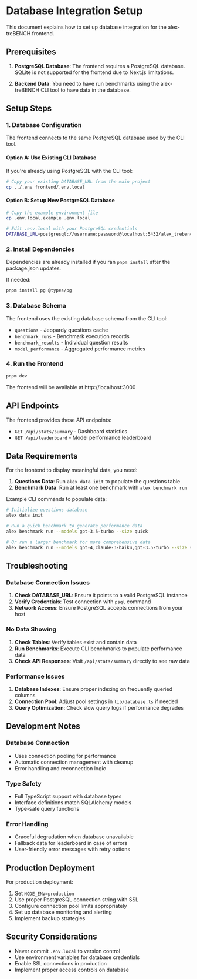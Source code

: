 # Database Integration Setup

This document explains how to set up database integration for the alex-treBENCH frontend.

## Prerequisites

1. **PostgreSQL Database**: The frontend requires a PostgreSQL database. SQLite is not supported for the frontend due to Next.js limitations.

2. **Backend Data**: You need to have run benchmarks using the alex-treBENCH CLI tool to have data in the database.

## Setup Steps

### 1. Database Configuration

The frontend connects to the same PostgreSQL database used by the CLI tool.

#### Option A: Use Existing CLI Database

If you're already using PostgreSQL with the CLI tool:

```bash
# Copy your existing DATABASE_URL from the main project
cp ../.env frontend/.env.local
```

#### Option B: Set up New PostgreSQL Database

```bash
# Copy the example environment file
cp .env.local.example .env.local

# Edit .env.local with your PostgreSQL credentials
DATABASE_URL=postgresql://username:password@localhost:5432/alex_trebench
```

### 2. Install Dependencies

Dependencies are already installed if you ran `pnpm install` after the package.json updates.

If needed:
```bash
pnpm install pg @types/pg
```

### 3. Database Schema

The frontend uses the existing database schema from the CLI tool:

- `questions` - Jeopardy questions cache
- `benchmark_runs` - Benchmark execution records  
- `benchmark_results` - Individual question results
- `model_performance` - Aggregated performance metrics

### 4. Run the Frontend

```bash
pnpm dev
```

The frontend will be available at http://localhost:3000

## API Endpoints

The frontend provides these API endpoints:

- `GET /api/stats/summary` - Dashboard statistics
- `GET /api/leaderboard` - Model performance leaderboard

## Data Requirements

For the frontend to display meaningful data, you need:

1. **Questions Data**: Run `alex data init` to populate the questions table
2. **Benchmark Data**: Run at least one benchmark with `alex benchmark run`

Example CLI commands to populate data:

```bash
# Initialize questions database
alex data init

# Run a quick benchmark to generate performance data
alex benchmark run --models gpt-3.5-turbo --size quick

# Or run a larger benchmark for more comprehensive data
alex benchmark run --models gpt-4,claude-3-haiku,gpt-3.5-turbo --size small
```

## Troubleshooting

### Database Connection Issues

1. **Check DATABASE_URL**: Ensure it points to a valid PostgreSQL instance
2. **Verify Credentials**: Test connection with `psql` command
3. **Network Access**: Ensure PostgreSQL accepts connections from your host

### No Data Showing

1. **Check Tables**: Verify tables exist and contain data
2. **Run Benchmarks**: Execute CLI benchmarks to populate performance data
3. **Check API Responses**: Visit `/api/stats/summary` directly to see raw data

### Performance Issues

1. **Database Indexes**: Ensure proper indexing on frequently queried columns
2. **Connection Pool**: Adjust pool settings in `lib/database.ts` if needed
3. **Query Optimization**: Check slow query logs if performance degrades

## Development Notes

### Database Connection

- Uses connection pooling for performance
- Automatic connection management with cleanup
- Error handling and reconnection logic

### Type Safety

- Full TypeScript support with database types
- Interface definitions match SQLAlchemy models
- Type-safe query functions

### Error Handling

- Graceful degradation when database unavailable
- Fallback data for leaderboard in case of errors
- User-friendly error messages with retry options

## Production Deployment

For production deployment:

1. Set `NODE_ENV=production`
2. Use proper PostgreSQL connection string with SSL
3. Configure connection pool limits appropriately
4. Set up database monitoring and alerting
5. Implement backup strategies

## Security Considerations

- Never commit `.env.local` to version control
- Use environment variables for database credentials
- Enable SSL connections in production
- Implement proper access controls on database